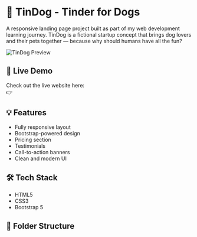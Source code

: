 # 🐶 TinDog - Tinder for Dogs

A responsive landing page project built as part of my web development learning journey. TinDog is a fictional startup concept that brings dog lovers and their pets together — because why should humans have all the fun?

![TinDog Preview](./preview.png)

## 🚀 Live Demo

Check out the live website here:  
👉 

## 💡 Features

- Fully responsive layout
- Bootstrap-powered design
- Pricing section
- Testimonials
- Call-to-action banners
- Clean and modern UI

## 🛠️ Tech Stack

- HTML5
- CSS3
- Bootstrap 5

## 📁 Folder Structure


